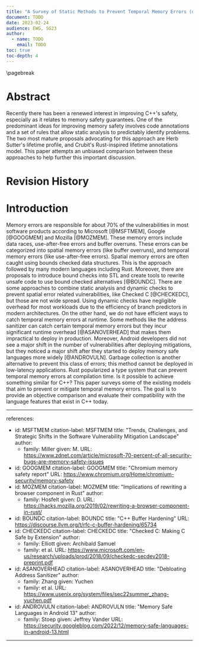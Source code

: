 ```yaml
---
title: "A Survey of Static Methods to Prevent Temporal Memory Errors (or A Comparison of Lifetime Annotation Approaches in C++)"
document: TODO
date: 2023-02-24
audience: EWG, SG23
author:
  - name: TODO
    email: TODO
toc: true
toc-depth: 4
---
```


\pagebreak



# Abstract

Recently there has been a renewed interest in improving C++'s safety,
especially as it relates to memory safety guarantees. One of the predominant
ideas for improving memory safety involves code annotations and a set of rules
that allow static analysis to predictably identify problems. The two most mature
proposals advocating for this approach are Herb Sutter's lifetime profile, and
Crubit's Rust-inspired lifetime annotations model. This paper attempts an
unbiased comparison between these approaches to help further this important
discussion.

# Revision History

# Introduction

Memory errors are responsible for about 70% of the vulnerabilities in most software products according to Microsoft [@MSFTMEM], Google [@GOOGMEM] and Mozilla [@MOZMEM].
These memory errors include data races, use-after-free errors and buffer overruns. These errors can be categorized into spatial memory errors (like buffer overruns),
and temporal memory errors (like use-after-free errors). Spatial memory errors are often caught using bounds checked data structures. This is the approach followed by
many modern languages including Rust. Moreover, there are proposals to introduce bound checks into STL and create tools to rewrite unsafe code to use bound checked 
alternatives [@BOUNDC]. There are some approaches to combine static analysis and dynamic checks to prevent spatial error related vulnerabilities, like Checked C
[@CHECKEDC], but those are not wide spread. Using dynamic checks have negligible overhead for most workloads due to the efficiency of branch predictors in modern
architectures. On the other hand, we do not have efficient ways to catch temporal memory errors at runtime. Some methods like the address sanitizer can catch
certain temporal memory errors but they incur significant runtime overhead [@ASANOVERHEAD] that makes them impractical to deploy in production. Moreover, Android
developers did not see a major shift in the number of vulnerabilities after deploying mitigations, but they noticed a major shift after they started to deploy
memory safe languages more widely [@ANDROVULN]. Garbage collection
is another alternative to prevent this class of errors; this method cannot be deployed in low-latency applications. Rust popularized a type system that can prevent
temporal memory errors at compilation time. Is it possible to achieve something similar for C++? This paper surveys some of the existing models that aim to prevent
or mitigate temporal memory errors. The goal is to provide an objective comparison and evaluate their compatibility with the language features that exist in C++
today.


---
references:
  - id: MSFTMEM
    citation-label: MSFTMEM
    title: "Trends, Challenges, and Strategic Shifts in the Software Vulnerability Mitigation Landscape"
    author:
      - family: Miller
        given: M.
    URL: https://www.zdnet.com/article/microsoft-70-percent-of-all-security-bugs-are-memory-safety-issues
  - id: GOOGMEM
    citation-label: GOOGMEM
    title: "Chromium memory safety report"
    URL: https://www.chromium.org/Home/chromium-security/memory-safety
  - id: MOZMEM
    citation-label: MOZMEM
    title: "Implications of rewriting a browser component in Rust"
    author:
      - family: Hosfelt
        given: D.
    URL: https://hacks.mozilla.org/2019/02/rewriting-a-browser-component-in-rust/ 
  - id: BOUNDC
    citation-label: BOUNDC
    title: "C++ Buffer Hardening"
    URL: https://discourse.llvm.org/t/rfc-c-buffer-hardening/65734
  - id: CHECKEDC
    citation-label: CHECKEDC
    title: "Checked C: Making C Safe by Extension"
    author:
      - family: Elliott
        given: Archibald Samuel
      - family: et al.
    URL: https://www.microsoft.com/en-us/research/uploads/prod/2018/09/checkedc-secdev2018-preprint.pdf
  - id: ASANOVERHEAD
    citation-label: ASANOVERHEAD
    title: "Debloating Address Sanitizer"
    author:
      - family: Zhang
        given: Yuchen
      - family: et al.
    URL: https://www.usenix.org/system/files/sec22summer_zhang-yuchen.pdf
  - id: ANDROVULN
    citation-label: ANDROVULN
    title: "Memory Safe Languages in Android 13"
    author:
      - family: Stoep
        given: Jeffrey Vander
    URL: https://security.googleblog.com/2022/12/memory-safe-languages-in-android-13.html
---
